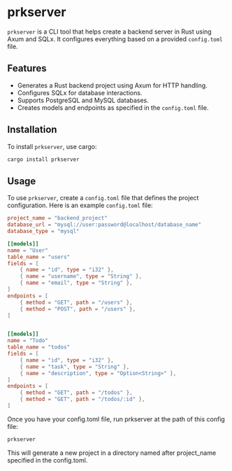 # prkserver

`prkserver` is a CLI tool that helps create a backend server in Rust using Axum and SQLx. It configures everything based on a provided `config.toml` file.

## Features

- Generates a Rust backend project using Axum for HTTP handling.
- Configures SQLx for database interactions.
- Supports PostgreSQL and MySQL databases.
- Creates models and endpoints as specified in the `config.toml` file.

## Installation

To install `prkserver`, use cargo:

```sh
cargo install prkserver
```

## Usage

To use `prkserver`, create a `config.toml` file that defines the project configuration. Here is an example `config.toml` file:

```toml
project_name = "backend_project"
database_url = "mysql://user:password@localhost/database_name"
database_type = "mysql"

[[models]]
name = "User"
table_name = "users"
fields = [
    { name = "id", type = "i32" },
    { name = "username", type = "String" },
    { name = "email", type = "String" },
]
endpoints = [
    { method = "GET", path = "/users" },
    { method = "POST", path = "/users" },
]


[[models]]
name = "Todo"
table_name = "todos"
fields = [
    { name = "id", type = "i32" },
    { name = "task", type = "String" },
    { name = "description", type = "Option<String>" },
]
endpoints = [
    { method = "GET", path = "/todos" },
    { method = "GET", path = "/todos/:id" },
]
```

Once you have your config.toml file, run prkserver at the path of this config file:
```sh
prkserver
```

This will generate a new project in a directory named after project_name specified in the config.toml.